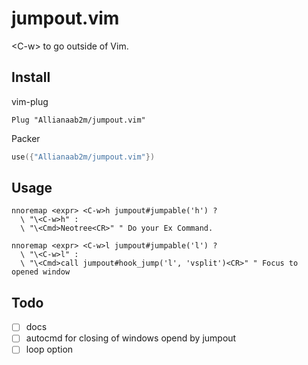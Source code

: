 # jumpout.vim
&lt;C-w> to go outside of Vim.

## Install

vim-plug
```vim
Plug "Allianaab2m/jumpout.vim"
```

Packer
```lua
use({"Allianaab2m/jumpout.vim"})
```

## Usage
```vim
nnoremap <expr> <C-w>h jumpout#jumpable('h') ? 
  \ "\<C-w>h" : 
  \ "\<Cmd>Neotree<CR>" " Do your Ex Command.

nnoremap <expr> <C-w>l jumpout#jumpable('l') ?
  \ "\<C-w>l" :
  \ "\<Cmd>call jumpout#hook_jump('l', 'vsplit')<CR>" " Focus to opened window
```

## Todo

-[ ] docs
-[ ] autocmd for closing of windows opend by jumpout
-[ ] loop option
